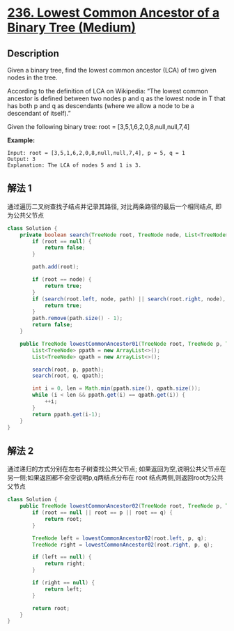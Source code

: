 # [236. Lowest Common Ancestor of a Binary Tree (Medium)](https://leetcode.com/problems/lowest-common-ancestor-of-a-binary-tree/)

## Description


Given a binary tree, find the lowest common ancestor (LCA) of two given nodes in the tree.

According to the definition of LCA on Wikipedia: “The lowest common ancestor is defined between two nodes p and q as the lowest node in T that has both p and q as descendants (where we allow a node to be a descendant of itself).”

Given the following binary tree:  root = [3,5,1,6,2,0,8,null,null,7,4]

**Example:**

```
Input: root = [3,5,1,6,2,0,8,null,null,7,4], p = 5, q = 1
Output: 3
Explanation: The LCA of nodes 5 and 1 is 3.
```


## 解法 1

通过遍历二叉树查找子结点并记录其路径, 对比两条路径的最后一个相同结点, 即为公共父节点 
```java
class Solution {
    private boolean search(TreeNode root, TreeNode node, List<TreeNode> path) {
        if (root == null) {
            return false;
        }

        path.add(root);

        if (root == node) {
            return true;
        }
        if (search(root.left, node, path) || search(root.right, node), path) {
            return true;
        }
        path.remove(path.size() - 1);
        return false;
    }

    public TreeNode lowestCommonAncestor01(TreeNode root, TreeNode p, TreeNode q) {
        List<TreeNode> ppath = new ArrayList<>();
        List<TreeNode> qpath = new ArrayList<>();

        search(root, p, ppath);
        search(root, q, qpath);

        int i = 0, len = Math.min(ppath.size(), qpath.size());
        while (i < len && ppath.get(i) == qpath.get(i)) {
            ++i;
        }
        return ppath.get(i-1);
    }
}
```

## 解法 2
通过递归的方式分别在左右子树查找公共父节点;
如果返回为空,说明公共父节点在另一侧;如果返回都不会空说明p,q两结点分布在 root 结点两侧,则返回root为公共父节点
```Java
class Solution { 
    public TreeNode lowestCommonAncestor02(TreeNode root, TreeNode p, TreeNode q) {
        if (root == null || root == p || root == q) {
            return root;
        }

        TreeNode left = lowestCommonAncestor02(root.left, p, q);
        TreeNode right = lowestCommonAncestor02(root.right, p, q);

        if (left == null) {
            return right;
        }

        if (right == null) {
            return left;
        }

        return root;
    }
}
```
